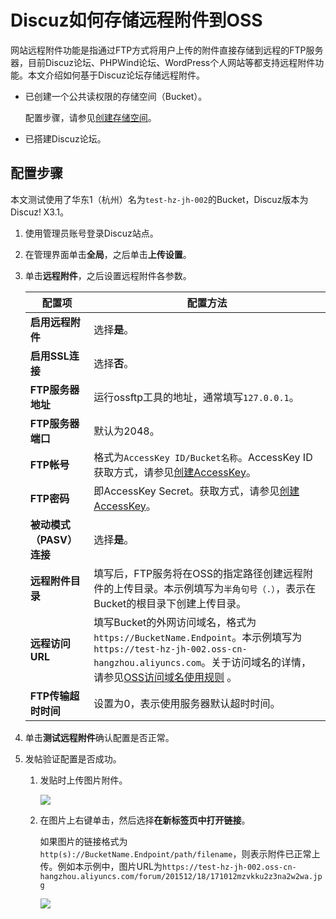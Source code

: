 # Discuz如何存储远程附件到OSS

网站远程附件功能是指通过FTP方式将用户上传的附件直接存储到远程的FTP服务器，目前Discuz论坛、PHPWind论坛、WordPress个人网站等都支持远程附件功能。本文介绍如何基于Discuz论坛存储远程附件。

-   已创建一个公共读权限的存储空间（Bucket）。

    配置步骤，请参见[创建存储空间](/cn.zh-CN/控制台用户指南/存储空间管理/创建存储空间.md)。

-   已搭建Discuz论坛。

## 配置步骤

本文测试使用了华东1（杭州）名为`test-hz-jh-002`的Bucket，Discuz版本为Discuz! X3.1。

1.  使用管理员账号登录Discuz站点。

2.  在管理界面单击**全局**，之后单击**上传设置**。

3.  单击**远程附件**，之后设置远程附件各参数。

    |配置项|配置方法|
    |---|----|
    |**启用远程附件**|选择**是**。|
    |**启用SSL连接**|选择**否**。|
    |**FTP服务器地址**|运行ossftp工具的地址，通常填写`127.0.0.1`。|
    |**FTP服务器端口**|默认为2048。|
    |**FTP帐号**|格式为`AccessKey ID/Bucket名称`。AccessKey ID获取方式，请参见[创建AccessKey]()。|
    |**FTP密码**|即AccessKey Secret。获取方式，请参见[创建AccessKey]()。|
    |**被动模式（PASV）连接**|选择**是**。|
    |**远程附件目录**|填写后，FTP服务将在OSS的指定路径创建远程附件的上传目录。本示例填写为`半角句号（.）`，表示在Bucket的根目录下创建上传目录。|
    |**远程访问URL**|填写Bucket的外网访问域名，格式为`https://BucketName.Endpoint`。本示例填写为`https://test-hz-jh-002.oss-cn-hangzhou.aliyuncs.com`。关于访问域名的详情，请参见[OSS访问域名使用规则](/cn.zh-CN/开发指南/访问域名（Endpoint）/OSS访问域名使用规则.md) 。|
    |**FTP传输超时时间**|设置为0，表示使用服务器默认超时时间。|

4.  单击**测试远程附件**确认配置是否正常。

5.  发帖验证配置是否成功。

    1.  发贴时上传图片附件。

        ![](https://static-aliyun-doc.oss-cn-hangzhou.aliyuncs.com/assets/img/zh-CN/6224459951/p2810.png)

    2.  在图片上右键单击，然后选择**在新标签页中打开链接**。

        如果图片的链接格式为`http(s)://BucketName.Endpoint/path/filename`，则表示附件已正常上传。例如本示例中，图片URL为`https://test-hz-jh-002.oss-cn-hangzhou.aliyuncs.com/forum/201512/18/171012mzvkku2z3na2w2wa.jpg`

        ![](https://static-aliyun-doc.oss-cn-hangzhou.aliyuncs.com/assets/img/zh-CN/7224459951/p2811.png)


